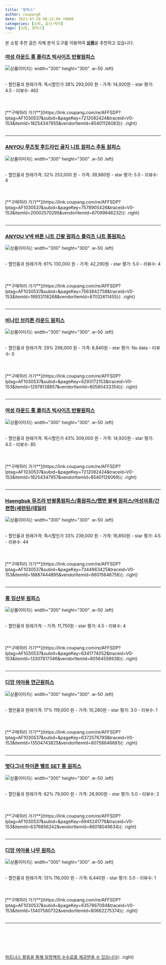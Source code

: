 ```yaml
---
title: "원피스"
author: coupang6
date: 2023-07-20 08:22:04 +0800
categories: [쇼핑, 출산/육아]
tags: [쇼핑, 원피스]
---
```


본 쇼핑 추천 글은 자체 분석 도구를 이용하여 [**상품**](https://link.coupang.com/a/bao1ui)을 추천하고 있습니다.

### [여성 라운드 롱 플리츠 빅사이즈 반팔원피스](https://link.coupang.com/re/AFFSDP?lptag=AF1030537&subid=&pageKey=7212082424&traceid=V0-153&itemId=18254347955&vendorItemId=85401126083)

![상품이미지](https://thumbnail6.coupangcdn.com/thumbnails/remote/230x230ex/image/vendor_inventory/439f/fd714d8b04c4d12926f3f4915680c01c80fcad19fea708f70c375195d11a.JPG){: width="300" height="300" .w-50 .left}


<br>
- 할인율과 원래가격: 즉시할인가 38%  293,000   원
- 가격: 14,920원
- star 평가: 4.5
- 리뷰수: 462
<br>
<br>
<br>
<br>
[**구매하러 가기**](https://link.coupang.com/re/AFFSDP?lptag=AF1030537&subid=&pageKey=7212082424&traceid=V0-153&itemId=18254347955&vendorItemId=85401126083){: .right}
<br>
<br>

---

### [ANYOU 루즈핏 후드라인 골지 니트 원피스 추동 원피스](https://link.coupang.com/re/AFFSDP?lptag=AF1030537&subid=&pageKey=7578905426&traceid=V0-153&itemId=20002570295&vendorItemId=87099646232)

![상품이미지](https://thumbnail7.coupangcdn.com/thumbnails/remote/230x230ex/image/vendor_inventory/fb25/776a44c510c09967f1836f6252605e45bcbe83ec9059d7f781194a1c1900.jpg){: width="300" height="300" .w-50 .left}


<br>
- 할인율과 원래가격: 32%  253,000   원
- 가격: 39,880원
- star 평가: 5.0
- 리뷰수: 4
<br>
<br>
<br>
<br>
[**구매하러 가기**](https://link.coupang.com/re/AFFSDP?lptag=AF1030537&subid=&pageKey=7578905426&traceid=V0-153&itemId=20002570295&vendorItemId=87099646232){: .right}
<br>
<br>

---

### [ANYOU V넥 버튼 니트 긴팔 원피스 플리츠 니트 롱원피스](https://link.coupang.com/re/AFFSDP?lptag=AF1030537&subid=&pageKey=7563842758&traceid=V0-153&itemId=19933118268&vendorItemId=87032611455)

![상품이미지](https://thumbnail8.coupangcdn.com/thumbnails/remote/230x230ex/image/vendor_inventory/2fb2/fbefaf04dba4ce1dc69c8e4c260616d7c6c84ca849c63087f867b6bf2a99.jpeg){: width="300" height="300" .w-50 .left}


<br>
- 할인율과 원래가격: 61%  130,000   원
- 가격: 42,290원
- star 평가: 5.0
- 리뷰수: 4
<br>
<br>
<br>
<br>
[**구매하러 가기**](https://link.coupang.com/re/AFFSDP?lptag=AF1030537&subid=&pageKey=7563842758&traceid=V0-153&itemId=19933118268&vendorItemId=87032611455){: .right}
<br>
<br>

---

### [비나인 브리튼 라운드 원피스](https://link.coupang.com/re/AFFSDP?lptag=AF1030537&subid=&pageKey=6293172153&traceid=V0-153&itemId=12978138857&vendorItemId=80580433354)

![상품이미지](https://thumbnail6.coupangcdn.com/thumbnails/remote/230x230ex/image/retail/images/16890140963817618-69a78aab-252c-4f19-93b8-64eb7ece7577.jpg){: width="300" height="300" .w-50 .left}


<br>
- 할인율과 원래가격: 29%  298,000   원
- 가격: 8,840원
- star 평가: No data
- 리뷰수: 0
<br>
<br>
<br>
<br>
[**구매하러 가기**](https://link.coupang.com/re/AFFSDP?lptag=AF1030537&subid=&pageKey=6293172153&traceid=V0-153&itemId=12978138857&vendorItemId=80580433354){: .right}
<br>
<br>

---

### [여성 라운드 롱 플리츠 빅사이즈 반팔원피스](https://link.coupang.com/re/AFFSDP?lptag=AF1030537&subid=&pageKey=7212082424&traceid=V0-153&itemId=18254347957&vendorItemId=85401126069)

![상품이미지](https://thumbnail8.coupangcdn.com/thumbnails/remote/230x230ex/image/vendor_inventory/7931/c3dc8e0ae2cf2667d69a5993ae3d54cd90ae1dccee3a8a19dec8b0f315cb.JPG){: width="300" height="300" .w-50 .left}


<br>
- 할인율과 원래가격: 즉시할인가 43%  309,000   원
- 가격: 14,920원
- star 평가: 4.5
- 리뷰수: 85
<br>
<br>
<br>
<br>
[**구매하러 가기**](https://link.coupang.com/re/AFFSDP?lptag=AF1030537&subid=&pageKey=7212082424&traceid=V0-153&itemId=18254347957&vendorItemId=85401126069){: .right}
<br>
<br>

---

### [Haengbuk 뮤즈라 반팔롱원피스/롱원피스/햅번 블랙 원피스/여성의류/간편한/세련된/데일리](https://link.coupang.com/re/AFFSDP?lptag=AF1030537&subid=&pageKey=7344963425&traceid=V0-153&itemId=18887444895&vendorItemId=86015646756)

![상품이미지](https://thumbnail10.coupangcdn.com/thumbnails/remote/230x230ex/image/vendor_inventory/6dd2/f3380548670deb9a8ace8db2dfc0105967f22f9df54e3cf925859b19ffaf.jpg){: width="300" height="300" .w-50 .left}


<br>
- 할인율과 원래가격: 즉시할인가 33%  239,000   원
- 가격: 16,850원
- star 평가: 4.5
- 리뷰수: 44
<br>
<br>
<br>
<br>
[**구매하러 가기**](https://link.coupang.com/re/AFFSDP?lptag=AF1030537&subid=&pageKey=7344963425&traceid=V0-153&itemId=18887444895&vendorItemId=86015646756){: .right}
<br>
<br>

---

### [롱 임산부 원피스](https://link.coupang.com/re/AFFSDP?lptag=AF1030537&subid=&pageKey=6341774052&traceid=V0-153&itemId=13307817346&vendorItemId=80564558938)

![상품이미지](https://thumbnail10.coupangcdn.com/thumbnails/remote/230x230ex/image/retail/images/2022/02/11/12/9/0897c18a-ec53-4f8d-ab76-01b729132a7a.jpg){: width="300" height="300" .w-50 .left}


<br>
- 할인율과 원래가격: 
- 가격: 11,750원
- star 평가: 4.5
- 리뷰수: 4
<br>
<br>
<br>
<br>
[**구매하러 가기**](https://link.coupang.com/re/AFFSDP?lptag=AF1030537&subid=&pageKey=6341774052&traceid=V0-153&itemId=13307817346&vendorItemId=80564558938){: .right}
<br>
<br>

---

### [디앙 여아용 연근원피스](https://link.coupang.com/re/AFFSDP?lptag=AF1030537&subid=&pageKey=6372576793&traceid=V0-153&itemId=13504743825&vendorItemId=80758846681)

![상품이미지](https://thumbnail6.coupangcdn.com/thumbnails/remote/230x230ex/image/retail/images/2022/03/03/13/4/f5786246-eea4-4f7a-a66e-cb29676c447e.jpg){: width="300" height="300" .w-50 .left}


<br>
- 할인율과 원래가격: 17%  119,000   원
- 가격: 10,280원
- star 평가: 3.0
- 리뷰수: 1
<br>
<br>
<br>
<br>
[**구매하러 가기**](https://link.coupang.com/re/AFFSDP?lptag=AF1030537&subid=&pageKey=6372576793&traceid=V0-153&itemId=13504743825&vendorItemId=80758846681){: .right}
<br>
<br>

---

### [떳다그녀 하이른 벨트 SET 롱 원피스](https://link.coupang.com/re/AFFSDP?lptag=AF1030537&subid=&pageKey=6945241776&traceid=V0-153&itemId=6376856242&vendorItemId=86018049634)

![상품이미지](https://thumbnail6.coupangcdn.com/thumbnails/remote/230x230ex/image/vendor_inventory/88f9/b59f2daff9249341d6c9ded53b6218dc29134a8c655f132dd562eea697d7.jpg){: width="300" height="300" .w-50 .left}


<br>
- 할인율과 원래가격: 62%  79,000   원
- 가격: 28,900원
- star 평가: 5.0
- 리뷰수: 2
<br>
<br>
<br>
<br>
[**구매하러 가기**](https://link.coupang.com/re/AFFSDP?lptag=AF1030537&subid=&pageKey=6945241776&traceid=V0-153&itemId=6376856242&vendorItemId=86018049634){: .right}
<br>
<br>

---

### [디앙 여아용 나무 원피스](https://link.coupang.com/re/AFFSDP?lptag=AF1030537&subid=&pageKey=6357867084&traceid=V0-153&itemId=13407580732&vendorItemId=80662275374)

![상품이미지](https://thumbnail7.coupangcdn.com/thumbnails/remote/230x230ex/image/retail/images/2022/02/23/17/5/88545285-bbb4-4422-95bb-2f0679b1d75d.jpg){: width="300" height="300" .w-50 .left}


<br>
- 할인율과 원래가격: 13%  116,000   원
- 가격: 6,440원
- star 평가: 5.0
- 리뷰수: 1
<br>
<br>
<br>
<br>
[**구매하러 가기**](https://link.coupang.com/re/AFFSDP?lptag=AF1030537&subid=&pageKey=6357867084&traceid=V0-153&itemId=13407580732&vendorItemId=80662275374){: .right}
<br>
<br>

---
<br><br><br><br><br> [파트너스 활동을 통해 일정액의 수수료를 제공받을 수 있습니다](https://link.coupang.com/a/bao1ui){: .right}